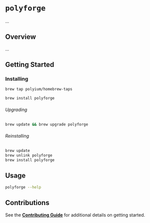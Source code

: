 # `polyforge`

...

## Overview

...

## Getting Started

### Installing

```bash
brew tap polyium/homebrew-taps

brew install polyforge
```

###### Upgrading

```bash
brew update && brew upgrade polyforge
```

###### Reinstalling

```bash
brew update
brew unlink polyforge
brew install polyforge
```

## Usage

```bash
polyforge --help
```

## Contributions

See the [**Contributing Guide**](./CONTRIBUTING.md) for additional details on getting started.
